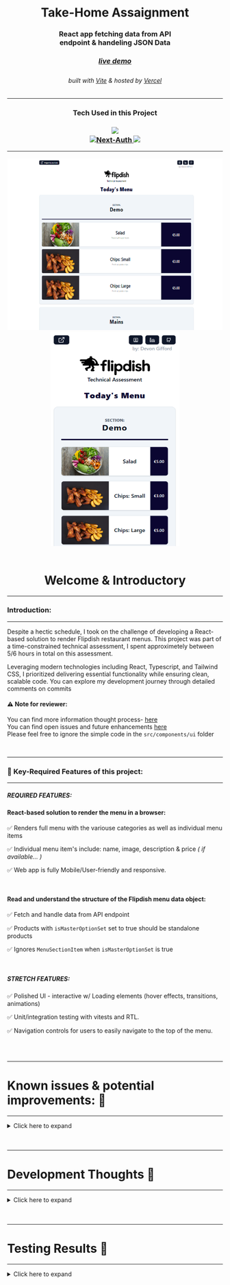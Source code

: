 <!-- Introduction Text -->
<div align="center">
    <h1>Take-Home Assaignment</h1>
    <h3>React app fetching data from API <br> endpoint & handeling JSON Data <h3>
    <h3> 
      <a href='', target='_blank'>
        <h5>live demo</h5>
      <a/>
    </h3>
        <h6>
            built with <a href="https://vitejs.dev/" >Vite</a> &
            hosted by <a href="https://vercel.com/">Vercel</a> 
        </h6>
</div>

---

<h3 align='center'>
Tech Used in this Project
<h3>
<p align='center'>
    <a href="https://skillicons.dev">
        <img src="https://skillicons.dev/icons?i=vite,ts,tailwind" /><br>
        <img src="https://vitest.dev/logo.svg" width=50 alt="Next-Auth">
        <img src="https://skillicons.dev/icons?i=vercel,github" />
    </a>
</p>

---

<!-- DEMO IMAGE  -->
<div align=center>
    <img src="/src/assets/github/FlipDish-Demo-Desktop.png" alt="Demo-Desktop" title="DemoImage-home" width="600" height="400"> 
    <img src="/src/assets//github//FlipDish-Demo-Mobile.png" alt="Demo-DemoMobile" title="DemoImage-login" width="300" height="500">    
</div>
<br>

<!-- -------------------------------------------------------------------------- -->

<h1 align='center'> Welcome & Introductory </h1>

<!-- -------------------------------------------------------------------------- -->
<hr/>

### Introduction:
<hr/>
<!-- -------------------------------------------------------------------------- -->
Despite a hectic schedule, I took on the challenge of developing a React-based solution to render Flipdish restaurant menus. 
This project was part of a time-constrained technical assessment, I spent approximetely between 5/6 hours in total on this assessment. 

Leveraging modern technologies including React, Typescript, and Tailwind CSS, I prioritized delivering essential functionality while ensuring clean, scalable code. You can explore my development journey through detailed comments on commits 

<h4><strong>⚠ Note for reviewer: </strong> </h4> 

You can find more information thought process-   [here](🎯)
<br>You can find open issues and future enhancements [here](🎯) <br/>  Please feel free to ignore the simple code in the `src/components/ui` folder
<br/>

<!-- -------------------------------------------------------------------------- -->
<br>
<hr>

### 🔑 Key-Required Features of this project:
<hr>
<!-- -------------------------------------------------------------------------- -->

##### REQUIRED FEATURES: 

#### React-based solution to render the menu in a browser:

✅  Renders full menu with the variouse categories as well as individual menu items

✅  Individual menu item's include:  name, image, description & price <em>( if available... )</em>

✅  Web app is fully Mobile/User-friendly and responsive.

<br>

#### Read and understand the structure of the Flipdish menu data object:

✅  Fetch and handle data from API endpoint  

✅  Products with `isMasterOptionSet` set to true should be standalone products

✅  Ignores `MenuSectionItem` when `isMasterOptionSet` is true

</br>

##### STRETCH FEATURES: 

✅  Polished UI - interactive w/ Loading elements (hover effects, transitions, animations)

✅  Unit/integration testing with vitests and RTL.

✅  Navigation controls for users to easily navigate to the top of the menu.

</br>
</br>
<!-- -------------------------------------------------------------------------- -->
<hr>
<h1 align='left'> Known issues & potential improvements: 🎯 </h1>
<hr>

<!-- -------------------------------------------------------------------------- -->
<!-- Small container -->
<details>
<summary> Click here to expand</summary>
<br/>

#### Known issues & Things I didn't have time for: 

- [Prioritize Above-the-Fold Loading with Suspense and Lazy Loading](https://github.com/DevonGifford/Menu--TechnicalAssignment/issues/5)

- [Enhanced Loading and Placeholder Handling](https://github.com/DevonGifford/Menu--TechnicalAssignment/issues/4)

- [Accessibility Enhancements for Improved User Experience](https://github.com/DevonGifford/Menu--TechnicalAssignment/issues/3)

- [Refactor MenuItemCard UI (Particularly Mobile View)](https://github.com/DevonGifford/Menu--TechnicalAssignment/issues/2)

- [Product Images Not Sizing Uniformly with Screen Resizing ](https://github.com/DevonGifford/Menu--TechnicalAssignment/issues/1)
</br>

#### Future Features & Improvements: 

💥  Include a feature to filter or search for specific menu items or sections.

💥  Include a shopping cart functionality to allow users to add items for ordering.

💥  Implement a feature for users to customize menu items (e.g., select options, add extras).

💥  Integrate with a backend or API for real-time updates or ordering functionality.

<!-- CLOSING DIV -->
</details>
<!-- SECTION CLOSING DIV -->
</details>
<br><br>


<!-- -------------------------------------------------------------------------- -->

<hr>
<h1 align='left'> Development Thoughts 🤔</h1>
<hr>

<!-- -------------------------------------------------------------------------- -->
<details>
<summary> Click here to expand </summary>
<br/>

#### [Commit #1](https://github.com/DevonGifford/Menu--TechnicalAssignment/commit/463c5d343ec247f0c052e9ef66fdc5b55cd65567#comments) - Thought Process on Tooling


#### [Commit #2](https://github.com/DevonGifford/Menu--TechnicalAssignment/commit/89c78428dba057434fdfdf81951b22cff1e6bab2#comments) - Quick Prototype & Hosting 


#### [Commit #3](https://github.com/DevonGifford/Menu--TechnicalAssignment/commit/185e24303c7c7c81fe4c6913c503b0aebd348fd6#comments) - Cleaned up Prototype & hitting key requirement's


#### [Commit #4](https://github.com/DevonGifford/Menu--TechnicalAssignment/commit/84c1cc639f1889943714c34e646bda475ffa074b#comments) - Testing completed and some final improvements


#### [Commit #5]() - Final Code Review
🎯🎯🎯
 

<br/>
---
<!-- CLOSING DIV -->
</details>
<br><br>
<!-- -------------------------------------------------------------------------- -->
<hr>
<h1 align='left'> Testing Results 🧪</h1>
<hr>
<!-- -------------------------------------------------------------------------- -->
<details>
<summary> Click here to expand </summary>
<br/>

<img src="./src/assets/github/CodeCoverage-flipdish.png" alt="Demo-Testing" title="DemoImage-Testing" width="700" height="500"> 

<!-- CLOSING DIV -->
</details>

<br><br>

